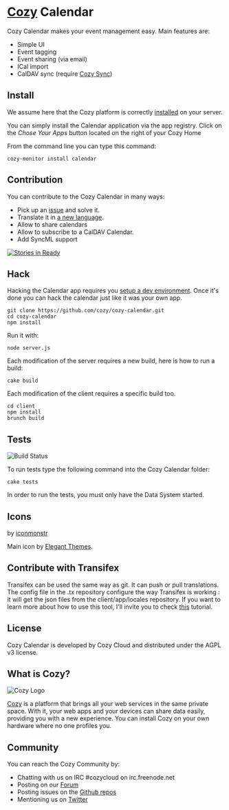 # [Cozy](http://cozy.io) Calendar

Cozy Calendar makes your event management easy. Main features are:

* Simple UI
* Event tagging
* Event sharing (via email)
* ICal import
* CalDAV sync (require [Cozy Sync](https://github.com/cozy/cozy-sync))

## Install

We assume here that the Cozy platform is correctly [installed](http://cozy.io/host/install.html)
 on your server.

You can simply install the Calendar application via the app registry. Click on
the *Chose Your Apps* button located on the right of your Cozy Home

From the command line you can type this command:

    cozy-monitor install calendar


## Contribution

You can contribute to the Cozy Calendar in many ways:

* Pick up an [issue](https://github.com/cozy/cozy-calendar/issues?state=open) and solve it.
* Translate it in [a new language](https://github.com/cozy/cozy-calendar/tree/master/client/app/locales).
* Allow to share calendars
* Allow to subscribe to a CalDAV Calendar.
* Add SyncML support

[![Stories in Ready](https://badge.waffle.io/cozy/cozy-calendar.png?label=ready)](https://waffle.io/cozy/cozy-calendar)

## Hack

Hacking the Calendar app requires you [setup a dev environment](http://cozy.io/hack/getting-started/). Once it's done you can hack the calendar just like it was your own app.

    git clone https://github.com/cozy/cozy-calendar.git
    cd cozy-calendar
    npm install

Run it with:

    node server.js

Each modification of the server requires a new build, here is how to run a
build:

    cake build

Each modification of the client requires a specific build too.

    cd client
    npm install
    brunch build

## Tests

![Build
Status](https://travis-ci.org/cozy/cozy-calendar.png?branch=master)

To run tests type the following command into the Cozy Calendar folder:

    cake tests

In order to run the tests, you must only have the Data System started.

## Icons

by [iconmonstr](http://iconmonstr.com/)

Main icon by [Elegant Themes](http://www.elegantthemes.com/blog/freebie-of-the-week/beautiful-flat-icons-for-free).

## Contribute with Transifex

Transifex can be used the same way as git. It can push or pull translations. The config file in the .tx repository configure the way Transifex is working : it will get the json files from the client/app/locales repository.
If you want to learn more about how to use this tool, I'll invite you to check [this](http://docs.transifex.com/introduction/) tutorial.

## License

Cozy Calendar is developed by Cozy Cloud and distributed under the AGPL v3 license.

## What is Cozy?

![Cozy Logo](https://raw.github.com/cozy/cozy-setup/gh-pages/assets/images/happycloud.png)

[Cozy](http://cozy.io) is a platform that brings all your web services in the
same private space.  With it, your web apps and your devices can share data
easily, providing you
with a new experience. You can install Cozy on your own hardware where no one
profiles you.

## Community

You can reach the Cozy Community by:

* Chatting with us on IRC #cozycloud on irc.freenode.net
* Posting on our [Forum](https://forum.cozy.io/)
* Posting issues on the [Github repos](https://github.com/cozy/)
* Mentioning us on [Twitter](http://twitter.com/mycozycloud)


